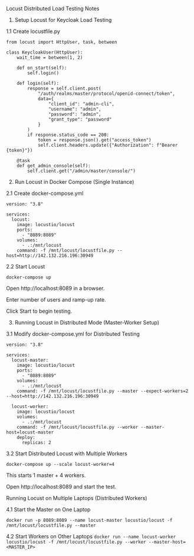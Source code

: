 Locust Distributed Load Testing Notes

1. Setup Locust for Keycloak Load Testing

1.1 Create locustfile.py

```
from locust import HttpUser, task, between

class KeycloakUser(HttpUser):
    wait_time = between(1, 2)
    
    def on_start(self):
        self.login()
    
    def login(self):
        response = self.client.post(
            "/auth/realms/master/protocol/openid-connect/token",
            data={
                "client_id": "admin-cli",
                "username": "admin",
                "password": "admin",
                "grant_type": "password"
            }
        )
        if response.status_code == 200:
            token = response.json().get("access_token")
            self.client.headers.update({"Authorization": f"Bearer {token}"})
    
    @task
    def get_admin_console(self):
        self.client.get("/admin/master/console/")
```

2. Run Locust in Docker Compose (Single Instance)

2.1 Create docker-compose.yml

```
version: "3.8"

services:
  locust:
    image: locustio/locust
    ports:
      - "8089:8089"
    volumes:
      - .:/mnt/locust
    command: -f /mnt/locust/locustfile.py --host=http://142.132.216.196:30949
```

2.2 Start Locust

```docker-compose up```

Open http://localhost:8089 in a browser.

Enter number of users and ramp-up rate.

Click Start to begin testing.

3. Running Locust in Distributed Mode (Master-Worker Setup)

3.1 Modify docker-compose.yml for Distributed Testing


```
version: "3.8"

services:
  locust-master:
    image: locustio/locust
    ports:
      - "8089:8089"
    volumes:
      - .:/mnt/locust
    command: -f /mnt/locust/locustfile.py --master --expect-workers=2 --host=http://142.132.216.196:30949

  locust-worker:
    image: locustio/locust
    volumes:
      - .:/mnt/locust
    command: -f /mnt/locust/locustfile.py --worker --master-host=locust-master
    deploy:
      replicas: 2
```

3.2 Start Distributed Locust with Multiple Workers

```docker-compose up --scale locust-worker=4```

This starts 1 master + 4 workers.

Open http://localhost:8089 and start the test.

Running Locust on Multiple Laptops (Distributed Workers)


4.1 Start the Master on One Laptop

```docker run -p 8089:8089 --name locust-master locustio/locust -f /mnt/locust/locustfile.py --master```

4.2 Start Workers on Other Laptops
```docker run --name locust-worker locustio/locust -f /mnt/locust/locustfile.py --worker --master-host=<MASTER_IP>```

